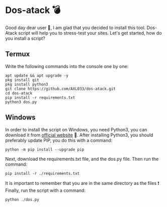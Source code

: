 # Dos-atack 💣
Good day dear user 👋, I am glad that you decided to install this tool. Dos-Atack script will help you to stress-test your sites. Let's get started, how do you install a script?
## Termux
Write the following commands into the console one by one:
```
apt update && apt upgrade -y
pkg install git
pkg install python3
git clone https://github.com/AXL033/dos-atack.git
cd dos-atack
pip install -r requirements.txt
python3 dos.py
```
## Windows
In order to install the script on Windows, you need Python3, you can download it from [official website](https://www.python.org/downloads/) 🐍.
After installing Python3, you should preferably update PIP, you do this with a command:
```
python -m pip install --upgrade pip
```
Next, download the requirements.txt file, and the dos.py file. Then run the command:
```
pip install -r ./requirements.txt
```
It is important to remember that you are in the same directory as the files ❗
Finally, run the script with a command:
```
python ./dos.py
```
